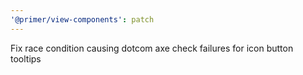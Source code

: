 ```yaml
---
'@primer/view-components': patch
---
```


Fix race condition causing dotcom axe check failures for icon button tooltips

<!-- Changed components: Primer::Alpha::Tooltip, Primer::Beta::IconButton -->
